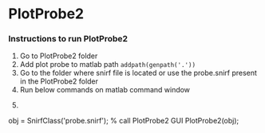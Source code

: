 # PlotProbe2

### Instructions to run PlotProbe2

1. Go to PlotProbe2 folder
2. Add plot probe to matlab path ``` addpath(genpath('.')) ```
3. Go to the folder where snirf file is located or use the probe.snirf present in the PlotProbe2 folder
4. Run below commands on matlab command window
5. ```
obj = SnirfClass('probe.snirf');
% call PlotProbe2 GUI
PlotProbe2(obj);
```
